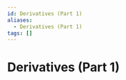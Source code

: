 ```yaml
---
id: Derivatives (Part 1)
aliases:
  - Derivatives (Part 1)
tags: []
---
```

# Derivatives (Part 1)

